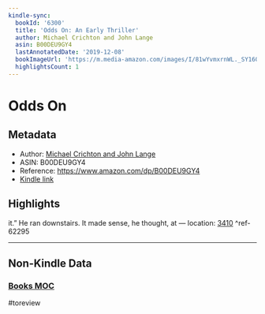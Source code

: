 ```yaml
---
kindle-sync:
  bookId: '6300'
  title: 'Odds On: An Early Thriller'
  author: Michael Crichton and John Lange
  asin: B00DEU9GY4
  lastAnnotatedDate: '2019-12-08'
  bookImageUrl: 'https://m.media-amazon.com/images/I/81wYvmxrnWL._SY160.jpg'
  highlightsCount: 1
---
```

# Odds On
## Metadata
* Author: [Michael Crichton and John Lange](https://www.amazon.comundefined)
* ASIN: B00DEU9GY4
* Reference: https://www.amazon.com/dp/B00DEU9GY4
* [Kindle link](kindle://book?action=open&asin=B00DEU9GY4)

## Highlights
it.” He ran downstairs. It made sense, he thought, at — location: [3410](kindle://book?action=open&asin=B00DEU9GY4&location=3410) ^ref-62295

---
## Non-Kindle Data
### [Books MOC](Books%20MOC.md)
#toreview
